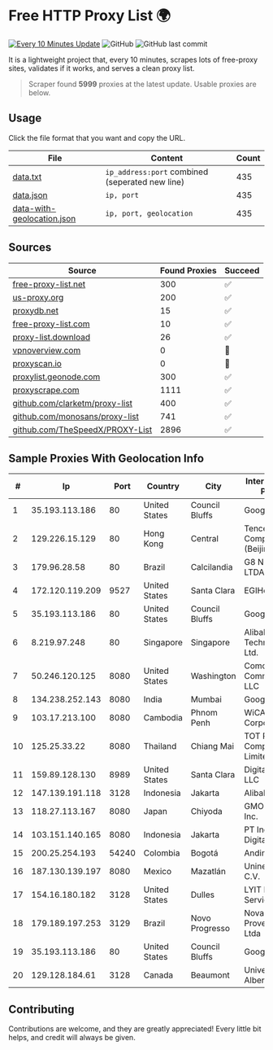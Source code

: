 
# Free HTTP Proxy List 🌍

[![Every 10 Minutes Update](https://github.com/mertguvencli/http-proxy-list/actions/workflows/main.yml/badge.svg?branch=main)](https://github.com/mertguvencli/http-proxy-list/actions/workflows/main.yml)
![GitHub](https://img.shields.io/github/license/mertguvencli/http-proxy-list)
![GitHub last commit](https://img.shields.io/github/last-commit/mertguvencli/http-proxy-list)

It is a lightweight project that, every 10 minutes, scrapes lots of free-proxy sites, validates if it works, and serves a clean proxy list.


> Scraper found **5999** proxies at the latest update. Usable proxies are below.

## Usage

Click the file format that you want and copy the URL.


|File|Content|Count|
|----|-------|-----|
|[data.txt](https://raw.githubusercontent.com/mertguvencli/http-proxy-list/main/proxy-list/data.txt)|`ip_address:port` combined (seperated new line)|435|
|[data.json](https://raw.githubusercontent.com/mertguvencli/http-proxy-list/main/proxy-list/data.json)|`ip, port`|435|
|[data-with-geolocation.json](https://raw.githubusercontent.com/mertguvencli/http-proxy-list/main/proxy-list/data-with-geolocation.json)|`ip, port, geolocation`|435|

## Sources

|Source|Found Proxies|Succeed|
|------|-------------|-------|
|[free-proxy-list.net](https://free-proxy-list.net)|300|✅|
|[us-proxy.org](https://www.us-proxy.org)|200|✅|
|[proxydb.net](http://proxydb.net)|15|✅|
|[free-proxy-list.com](https://free-proxy-list.com/?page=&port=&type%5B%5D=http&type%5B%5D=https&up_time=0&search=Search)|10|✅|
|[proxy-list.download](https://www.proxy-list.download/HTTP)|26|✅|
|[vpnoverview.com](https://vpnoverview.com/privacy/anonymous-browsing/free-proxy-servers)|0|🚫|
|[proxyscan.io](https://www.proxyscan.io)|0|🚫|
|[proxylist.geonode.com](https://proxylist.geonode.com/api/proxy-list?limit=300&page=1&sort_by=lastChecked&sort_type=desc&protocols=http,https)|300|✅|
|[proxyscrape.com](https://api.proxyscrape.com/v2/?request=displayproxies&protocol=http&timeout=10000&country=all&ssl=all&anonymity=all)|1111|✅|
|[github.com/clarketm/proxy-list](https://raw.githubusercontent.com/clarketm/proxy-list/master/proxy-list-raw.txt)|400|✅|
|[github.com/monosans/proxy-list](https://raw.githubusercontent.com/monosans/proxy-list/main/proxies/http.txt)|741|✅|
|[github.com/TheSpeedX/PROXY-List](https://raw.githubusercontent.com/TheSpeedX/PROXY-List/master/http.txt)|2896|✅|


## Sample Proxies With Geolocation Info

|#|Ip|Port|Country|City|Internet Service Provider|
|-|--|----|-------|----|-------------------------|
|1|35.193.113.186|80|United States|Council Bluffs|Google LLC|
|2|129.226.15.129|80|Hong Kong|Central|Tencent Cloud Computing (Beijing) Co|
|3|179.96.28.58|80|Brazil|Calcilandia|G8 NETWORKS LTDA|
|4|172.120.119.209|9527|United States|Santa Clara|EGIHosting|
|5|35.193.113.186|80|United States|Council Bluffs|Google LLC|
|6|8.219.97.248|80|Singapore|Singapore|Alibaba (US) Technology Co., Ltd.|
|7|50.246.120.125|8080|United States|Washington|Comcast Cable Communications, LLC|
|8|134.238.252.143|8080|India|Mumbai|Google LLC|
|9|103.17.213.100|8080|Cambodia|Phnom Penh|WiCAM Corporation Ltd|
|10|125.25.33.22|8080|Thailand|Chiang Mai|TOT Public Company Limited|
|11|159.89.128.130|8989|United States|Santa Clara|DigitalOcean, LLC|
|12|147.139.191.118|3128|Indonesia|Jakarta|Alibaba.com LLC|
|13|118.27.113.167|8080|Japan|Chiyoda|GMO Internet, Inc.|
|14|103.151.140.165|8080|Indonesia|Jakarta|PT Indotechno Digital Komputasi|
|15|200.25.254.193|54240|Colombia|Bogotá|Andinet ON Line|
|16|187.130.139.197|8080|Mexico|Mazatlán|Uninet S.A. de C.V.|
|17|154.16.180.182|3128|United States|Dulles|LYIT Internet Services|
|18|179.189.197.253|3129|Brazil|Novo Progresso|NovaNet Provedor e Web Ltda|
|19|35.193.113.186|80|United States|Council Bluffs|Google LLC|
|20|129.128.184.61|3128|Canada|Beaumont|University of Alberta|



## Contributing

Contributions are welcome, and they are greatly appreciated! Every
little bit helps, and credit will always be given.

